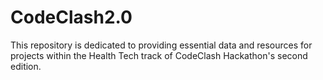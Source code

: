 # CodeClash2.0
This repository is dedicated to providing essential data and resources for projects within the Health Tech track of CodeClash Hackathon's second edition.
